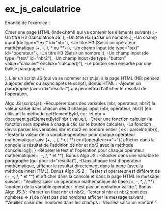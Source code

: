 # ex_js_calculatrice
Enoncé de l'exercice :

Créer une page HTML (index.html) qui va contenir les élèments suivants :
-Un titre H2 (Calculatrice JS :),
-Un titre H3 (Saisir un nombre :),
-Un champ input (de type="text" id="nbr"),
-Un titre H3 (Saisir un opérateur mathématique (+, -, /, * ou **) :),
-Un champ input (de type="text" id="operateur"),
-Un titre H3 (Saisir un nombre :),
-Un champ input (de type="text" id="nbr2"),
-Un champ input (de type="button" value="calculer" onclick="calculer()"),
-Le bouton sera encadré par une balise paragraphe (<p></p>),
Lier un script JS (qui va se nommer script.js) à la page HTML (NB: pensez à ajouter defer ou async après le script),
Bonus HTML :
-Ajouter un paragraphe (avec id="resultat") qui permettra d'afficher le résultat de l'opération,

Algo JS (script.js):
-Récupérer dans des variables (nbr, operateur, nbr2) la valeur saisie dans chacun des 3 champs input (nbr, operateur, nbr2) (en utilisant la méthode getElementById, 
ex : let nbr = document.getElementById('nbr').value;),
-Créer une fonction calculer (la fonction sera appelée à chaque clic sur le bouton calculer),
-La fonction devra parser les variables nbr et nbr2 en nombre entier ( ex : parseInt(nbr)),
-Tester la valeur de la variable operateur pour chaque opérateur mathématique saisi (+, -, /, * et **)
ex if(operateur=="+"){
    afficher dans la console le résultat de l'addition de nbr et nbr2 avec la méthode console.log();
}
-Répeter le test et l'opération pour chaque opérateur mathématique(+, -, /, * et **),
Bonus Algo JS :
-Stocker dans une variable le paragraphe (qui pour id="resultat"),
-Dans chaque test d'opérateur mathématique, afficher le resultat directement dans la page (avec la méthode innerHTML).
Bonus Algo JS 2 :
-Tester si operateur est différent de (+, -, /, * et **) et afficher dans la console 
et dans la page HTML le message suivant :
"Veuillez saisir un opérateur mathématique de base (+, -, *, /, **) 'contenu de la variable operateur' n\'est pas un opérateur valide.",
Bonus Algo JS 3 :
-Parser en float nbr et nbr2,
-Tester si nbr et nbr2 sont des nombres -> si ce n'est pas des nombres afficher le message suivant :
"Veuillez saisir des nombres dans les champs : 'Veuillez saisir un nombre'".




